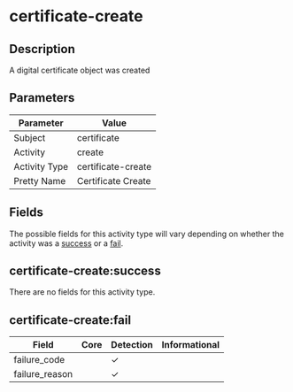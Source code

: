 certificate-create
==================

Description
-----------
A digital certificate object was created

Parameters
----------
| Parameter     | Value              |
| ------------- | ------------------ |
| Subject       | certificate        |
| Activity      | create             |
| Activity Type | certificate-create |
| Pretty Name   | Certificate Create |


Fields
------

The possible fields for this activity type will vary depending on whether the activity was a [success](#certificate-createsuccess) or a [fail](#certificate-createfail).


certificate-create:success
--------------------------

There are no fields for this activity type.


certificate-create:fail
-----------------------

| Field          | Core | Detection | Informational |
| -------------- | ---- | --------- | ------------- |
| failure_code   |      | &#10003;  |               |
| failure_reason |      | &#10003;  |               |